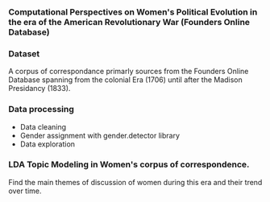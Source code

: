 ### Computational Perspectives on Women's Political Evolution in the era of the American Revolutionary War (Founders Online Database)


### Dataset

A corpus of correspondance primarly sources from the Founders Online Database spanning from the colonial Era (1706) until after the Madison Presidancy (1833).


### Data processing
- Data cleaning
- Gender assignment with gender.detector library
- Data exploration
  


### LDA Topic Modeling in Women's corpus of correspondence. 
Find the main themes of discussion of women during this era and their trend over time. 
